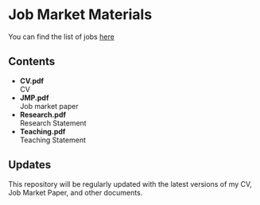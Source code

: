 # Job Market Materials


You can find the list of jobs [here](https://docs.google.com/spreadsheets/d/1evlTQYFrQgVEXmRB8dvV9UASXXf5mvTdq_-W_6KhQaY/edit?usp=sharing)
## Contents

- **CV.pdf**  <br />
  CV
- **JMP.pdf** <br />
  Job market paper
- **Research.pdf** <br />
  Research Statement
- **Teaching.pdf**   <br />
  Teaching Statement

## Updates

This repository will be regularly updated with the latest versions of my CV, Job Market Paper, and other documents.
